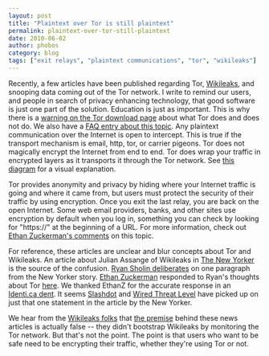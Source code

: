 ```yaml
---
layout: post
title: "Plaintext over Tor is still plaintext"
permalink: plaintext-over-tor-still-plaintext
date: 2010-06-02
author: phobos
category: blog
tags: ["exit relays", "plaintext communications", "tor", "wikileaks"]
---
```


Recently, a few articles have been published regarding Tor, [Wikileaks](http://wikileaks.org/), and snooping data coming out of the Tor network. I write to remind our users, and people in search of privacy enhancing technology, that good software is just one part of the solution. Education is just as important. This is why there is a [warning on the Tor download page](//www.torproject.org/download/download.html.en#warning) about what Tor does and does not do. We also have a [FAQ entry about this topic](https://trac.torproject.org/projects/tor/wiki/TheOnionRouter/TorFAQ#CanexitnodeseavesdroponcommunicationsIsntthatbad). Any plaintext communication over the Internet is open to intercept. This is true if the transport mechanism is email, http, tor, or carrier pigeons. Tor does not magically encrypt the Internet from end to end. Tor does wrap your traffic in encrypted layers as it transports it through the Tor network. See [this diagram](https://www.torproject.org/images/htw3.png) for a visual explanation.

Tor provides anonymity and privacy by hiding where your Internet traffic is going and where it came from, but users must protect the security of their traffic by using encryption. Once you exit the last relay, you are back on the open Internet. Some web email providers, banks, and other sites use encryption by default when you log in, something you can check by looking for "https://" at the beginning of a URL. For more information, check out [Ethan Zuckerman's comments](http://ryansholin.com/2010/05/31/wikileaks-and-tor-moral-use-of-an-amoral-system/#comment-1769) on this topic.

For reference, these articles are unclear and blur concepts about Tor and Wikileaks. An article about Julian Assange of Wikileaks in [The New Yorker](http://www.newyorker.com/reporting/2010/06/07/100607fa_fact_khatchadourian) is the source of the confusion. [Ryan Sholin deliberates](http://ryansholin.com/2010/05/31/wikileaks-and-tor-moral-use-of-an-amoral-system/) on one paragraph from the New Yorker story. [Ethan Zuckerman](http://ethanzuckerman.com/) responded to Ryan's thoughts about Tor [here](http://ryansholin.com/2010/05/31/wikileaks-and-tor-moral-use-of-an-amoral-system/#comment-17691). We thanked EthanZ for the accurate response in an [Identi.ca dent](http://identi.ca/notice/34289748). It seems [Slashdot](http://yro.slashdot.org/story/10/06/01/2334237/Wikileaks-Was-Launched-With-Intercepts-From-Tor) and [Wired Threat Level](http://www.wired.com/threatlevel/2010/06/wikileaks-documents/) have picked up on just that one statement in the article by the New Yorker.

We hear from the [Wikileaks folks](http://www.theregister.co.uk/2010/06/02/wikileaks_tor_snooping_denial/) that [the premise](http://twitter.com/wikileaks/status/15220072701) behind these news articles is actually false -- they didn't bootstrap Wikileaks by monitoring the Tor network. But that's not the point. The point is that users who want to be safe need to be encrypting their traffic, whether they're using Tor or not.

